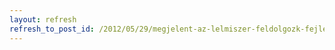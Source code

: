 ```yaml
---
layout: refresh
refresh_to_post_id: /2012/05/29/megjelent-az-lelmiszer-feldolgozk-fejlesztst-szolgl-plyzat
---
```

